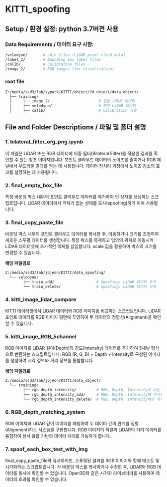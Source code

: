 # KITTI_spoofing

## Setup / 환경 설정: python 3.7버전 사용

### Data Requirements / 데이터 요구 사항:
```bash
/velodyne/       # .bin files (LiDAR point cloud data)
/label_2/        # Bounding box label files
/calib/          # Calibration files
/image_2/        # RGB images (for visualization)
```

### root file
```bash
Z:/media/ssd3/lab/sypark/KITTI/object/2d_object/data_object/
  ├── training/
  │     ├── image_2/                      # 원본 이미지 데이터
  │     ├── velodyne/                     # 원본 LiDAR 데이터
  │     ├── calib/                        # Calibration 파일
```

## File and Folder Descriptions / 파일 및 폴더 설명
### 1. bilateral_filter_org_png.ipynb
이 파일은 LiDAR 또는 RGB 데이터에 이중 필터(Bilateral Filter)를 적용한 결과를 확인할 수 있는 참조 이미지입니다.
포인트 클라우드 데이터의 노이즈를 줄이거나 RGB 채널에서 부드러운 결과를 얻는 데 사용됩니다.
데이터 전처리 과정에서 노이즈 감소의 효과를 설명하는 데 사용됩니다.

### 2.  final_empty_box_file
특정 바운딩 박스 내부의 포인트 클라우드 데이터를 제거하여 빈 상자를 생성하는 스크립트입니다.
LiDAR 데이터에서 객체가 없는 상태를 모사(spoofing)하기 위해 사용됩니다.

### 3.  final_copy_paste_file
바운딩 박스 내부의 포인트 클라우드 데이터를 복사한 후, 이동하거나 크기를 조정하여 새로운 스푸핑 데이터를 생성합니다.
특정 박스를 복제하고 임의의 위치로 이동시켜 LiDAR 데이터셋에 추가적인 객체를 삽입합니다.
scale 값을 활용하여 박스의 크기를 변경할 수 있습니다.

**해당 파일경로**
```bash
Z:/media/ssd3/lab/jojeon/KITTI/data_spoofing/
  └── velodyne/
        ├── train_add/                   # Spoofing: LiDAR 데이터 추가
        └── train_delete/                # Spoofing: LiDAR 데이터 삭제
```

### 4.  kitti_image_lidar_compare
KITTI 데이터셋에서 LiDAR 데이터와 RGB 이미지를 비교하는 스크립트입니다.
LiDAR 포인트 데이터를 RGB 이미지 평면에 투영하여 두 데이터의 정합성(Alignment)을 확인할 수 있습니다.

   
### 5.  kitti_image_RGB_5channel
RGB 이미지를 LiDAR 깊이(Depth)와 강도(Intensity) 데이터를 추가하여 5채널 형식으로 변환하는 스크립트입니다.
RGB (R, G, B) + Depth + Intensity로 구성된 이미지를 생성하여 시각 정보와 거리 정보를 통합합니다.

**해당 파일경로**
```bash
Z:/media/ssd3/lab/jojeon/KITTI/data_object/
  └── training/
        ├── rgb_depth_intensity/         # RGB, Depth, Intensity로 나눈 원본 데이터
        ├── rgb_depth_intensity_add/     # RGB, Depth, Intensity에 추가된 데이터
        └── rgb_depth_intensity_delete/  # RGB, Depth, Intensity에서 제거된 데이터
```


### 6.  RGB_depth_matching_system
RGB 이미지와 LiDAR 깊이 데이터를 매칭하여 두 데이터 간의 관계를 정렬(Alignment)하는 시스템을 구현합니다.
RGB 이미지의 픽셀과 LiDAR의 거리 데이터를 융합하여 센서 융합 기반의 데이터 처리를 가능하게 합니다.

### 7.  spoof_each_box_test_with_img
final_copy_paste_file와 유사하지만, 스푸핑된 결과를 RGB 이미지와 함께 테스트 및 시각화하는 스크립트입니다.
각 바운딩 박스를 복사하거나 수정한 후, LiDAR와 RGB 데이터를 동시에 확인할 수 있습니다.
Open3D와 같은 시각화 라이브러리를 사용하여 데이터의 효과를 확인할 수 있습니다.

